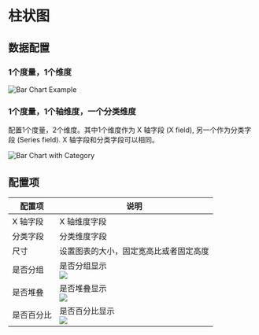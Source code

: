 # 柱状图

## 数据配置

### 1个度量，1个维度

![Bar Chart Example](https://static-docs.nocobase.com/202410101121827.png)

### 1个度量，1个轴维度，一个分类维度

配置1个度量，2个维度。其中1个维度作为 X 轴字段 (X field), 另一个作为分类字段 (Series field). X 轴字段和分类字段可以相同。

![Bar Chart with Category](https://static-docs.nocobase.com/202410101122347.png)

## 配置项

| 配置项     | 说明                                                                          |
| ---------- | ----------------------------------------------------------------------------- |
| X 轴字段   | X 轴维度字段                                                                  |
| 分类字段   | 分类维度字段                                                                  |
| 尺寸       | 设置图表的大小，固定宽高比或者固定高度                                        |
| 是否分组   | 是否分组显示<br />![](https://static-docs.nocobase.com/202410101125056.png)   |
| 是否堆叠   | 是否堆叠显示<br />![](https://static-docs.nocobase.com/202410101125891.png)   |
| 是否百分比 | 是否百分比显示<br />![](https://static-docs.nocobase.com/202410101126148.png) |
